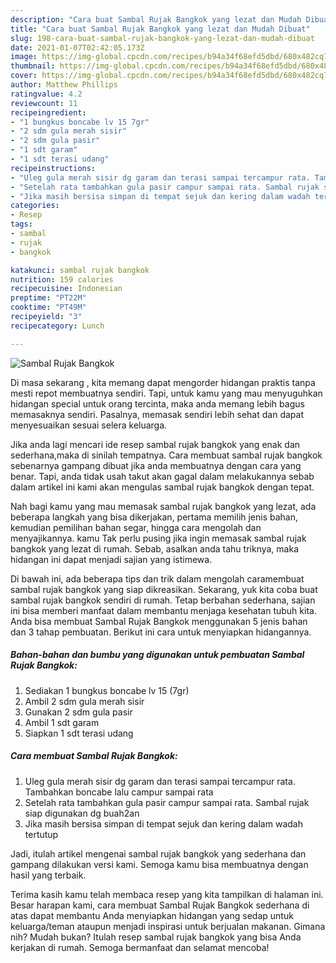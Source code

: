 ```yaml
---
description: "Cara buat Sambal Rujak Bangkok yang lezat dan Mudah Dibuat"
title: "Cara buat Sambal Rujak Bangkok yang lezat dan Mudah Dibuat"
slug: 198-cara-buat-sambal-rujak-bangkok-yang-lezat-dan-mudah-dibuat
date: 2021-01-07T02:42:05.173Z
image: https://img-global.cpcdn.com/recipes/b94a34f68efd5dbd/680x482cq70/sambal-rujak-bangkok-foto-resep-utama.jpg
thumbnail: https://img-global.cpcdn.com/recipes/b94a34f68efd5dbd/680x482cq70/sambal-rujak-bangkok-foto-resep-utama.jpg
cover: https://img-global.cpcdn.com/recipes/b94a34f68efd5dbd/680x482cq70/sambal-rujak-bangkok-foto-resep-utama.jpg
author: Matthew Phillips
ratingvalue: 4.2
reviewcount: 11
recipeingredient:
- "1 bungkus boncabe lv 15 7gr"
- "2 sdm gula merah sisir"
- "2 sdm gula pasir"
- "1 sdt garam"
- "1 sdt terasi udang"
recipeinstructions:
- "Uleg gula merah sisir dg garam dan terasi sampai tercampur rata. Tambahkan boncabe lalu campur sampai rata"
- "Setelah rata tambahkan gula pasir campur sampai rata. Sambal rujak siap digunakan dg buah2an"
- "Jika masih bersisa simpan di tempat sejuk dan kering dalam wadah tertutup"
categories:
- Resep
tags:
- sambal
- rujak
- bangkok

katakunci: sambal rujak bangkok 
nutrition: 159 calories
recipecuisine: Indonesian
preptime: "PT22M"
cooktime: "PT49M"
recipeyield: "3"
recipecategory: Lunch

---
```



![Sambal Rujak Bangkok](https://img-global.cpcdn.com/recipes/b94a34f68efd5dbd/680x482cq70/sambal-rujak-bangkok-foto-resep-utama.jpg)

Di masa  sekarang , kita memang dapat mengorder hidangan praktis tanpa mesti repot membuatnya sendiri. Tapi, untuk kamu yang mau menyuguhkan hidangan special untuk orang tercinta, maka anda memang lebih bagus memasaknya sendiri. Pasalnya, memasak sendiri lebih sehat dan dapat menyesuaikan sesuai selera keluarga.

Jika anda lagi mencari ide resep sambal rujak bangkok yang enak dan sederhana,maka di sinilah tempatnya. Cara membuat sambal rujak bangkok  sebenarnya gampang dibuat jika anda membuatnya dengan cara yang benar. Tapi, anda tidak usah takut akan gagal dalam melakukannya 
sebab dalam artikel ini kami akan mengulas sambal rujak bangkok dengan tepat.  



Nah bagi kamu yang mau memasak sambal rujak bangkok yang lezat, ada beberapa langkah yang bisa dikerjakan, pertama memilih jenis bahan, kemudian pemilihan bahan segar, hingga cara mengolah dan menyajikannya. kamu Tak perlu pusing jika ingin memasak sambal rujak bangkok yang lezat di rumah. Sebab, asalkan anda  tahu triknya, maka hidangan ini dapat menjadi sajian yang istimewa.

Di bawah ini, ada beberapa tips dan trik dalam mengolah caramembuat sambal rujak bangkok yang siap dikreasikan. Sekarang, yuk kita coba buat sambal rujak bangkok sendiri di rumah. Tetap berbahan sederhana, sajian ini bisa memberi manfaat dalam membantu menjaga kesehatan tubuh kita. Anda bisa membuat Sambal Rujak Bangkok menggunakan 5 jenis bahan dan 3 tahap pembuatan. Berikut ini cara untuk menyiapkan hidangannya.

<!--inarticleads1-->

##### Bahan-bahan dan bumbu yang digunakan untuk pembuatan Sambal Rujak Bangkok:

1. Sediakan 1 bungkus boncabe lv 15 (7gr)
1. Ambil 2 sdm gula merah sisir
1. Gunakan 2 sdm gula pasir
1. Ambil 1 sdt garam
1. Siapkan 1 sdt terasi udang




<!--inarticleads2-->

##### Cara membuat Sambal Rujak Bangkok:

1. Uleg gula merah sisir dg garam dan terasi sampai tercampur rata. Tambahkan boncabe lalu campur sampai rata
1. Setelah rata tambahkan gula pasir campur sampai rata. Sambal rujak siap digunakan dg buah2an
1. Jika masih bersisa simpan di tempat sejuk dan kering dalam wadah tertutup




Jadi, itulah artikel mengenai  sambal rujak bangkok  yang sederhana dan gampang dilakukan versi kami. Semoga kamu bisa membuatnya dengan hasil yang terbaik. 

Terima kasih kamu telah membaca resep yang kita tampilkan di halaman ini. Besar harapan kami, cara membuat  Sambal Rujak Bangkok sederhana di atas dapat membantu Anda menyiapkan hidangan yang sedap untuk keluarga/teman ataupun menjadi inspirasi untuk berjualan makanan. Gimana nih? Mudah bukan? Itulah resep sambal rujak bangkok yang bisa Anda kerjakan di rumah. Semoga bermanfaat dan selamat mencoba!

